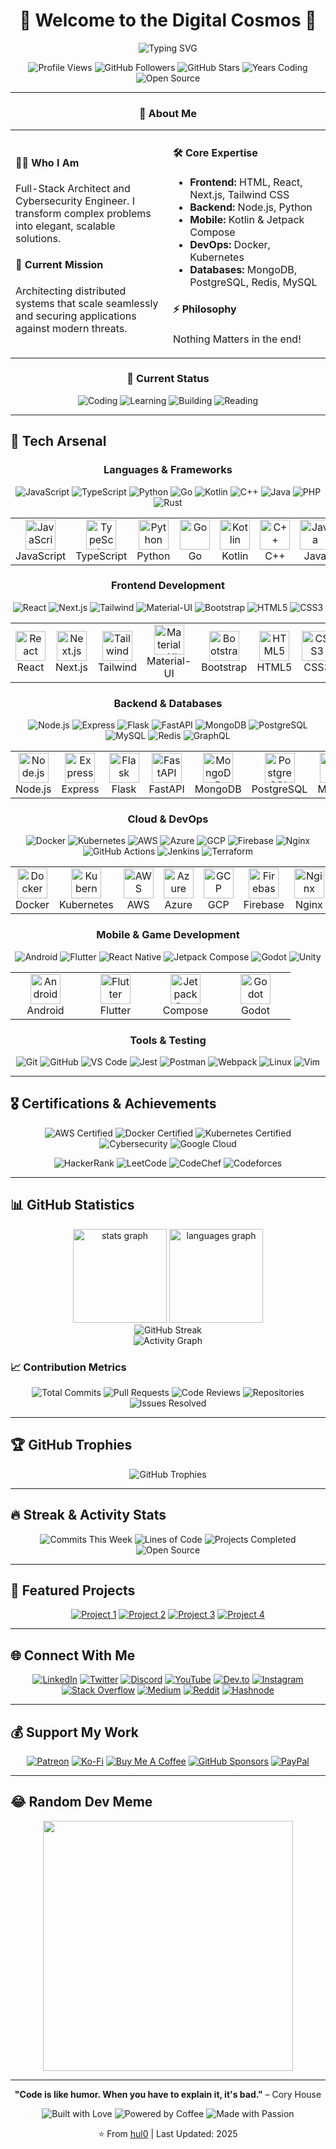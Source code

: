 <div align="center">

# 🌌 Welcome to the Digital Cosmos 🌌

<img src="https://readme-typing-svg.demolab.com?font=Fira+Code&size=32&duration=2800&pause=2000&color=A855F7&center=true&vCenter=true&width=940&lines=Full+Stack+Architect+%7C+Cybersecurity+Engineer;Building+the+Future%2C+One+Commit+at+a+Time;Open+Source+Enthusiast+%7C+Problem+Solver" alt="Typing SVG" />

![Profile Views](https://komarev.com/ghpvc/?username=hul0&color=blueviolet&style=for-the-badge)
![GitHub Followers](https://img.shields.io/github/followers/hul0?style=for-the-badge&color=green)
![GitHub Stars](https://img.shields.io/github/stars/hul0?style=for-the-badge&color=yellow)
![Years Coding](https://img.shields.io/badge/Years%20Coding-4%2B-blue?style=for-the-badge)
![Open Source](https://img.shields.io/badge/Open%20Source-Enthusiast-brightgreen?style=for-the-badge)

</div>

---

<div align="center">
  
### 💫 About Me

<table>
<tr>
<td width="50%">

#### 👨‍💻 Who I Am
Full-Stack Architect and Cybersecurity Engineer. I transform complex problems into elegant, scalable solutions.

#### 🎯 Current Mission
Architecting distributed systems that scale seamlessly and securing applications against modern threats.

</td>
<td width="50%">

#### 🛠️ Core Expertise
- **Frontend:** HTML, React, Next.js, Tailwind CSS
- **Backend:** Node.js, Python
- **Mobile:** Kotlin & Jetpack Compose
- **DevOps:** Docker, Kubernetes
- **Databases:** MongoDB, PostgreSQL, Redis, MySQL

#### ⚡ Philosophy
Nothing Matters in the end!

</td>
</tr>
</table>


### 🎯 Current Status

![Coding](https://img.shields.io/badge/Coding-Active-success?style=flat-square&logo=visualstudiocode)
![Learning](https://img.shields.io/badge/Learning-Cybersecurity-orange?style=flat-square&logo=linux)
![Building](https://img.shields.io/badge/Building-Tools-blue?style=flat-square&logo=docker)
![Reading](https://img.shields.io/badge/Reading-Tech%20Blogs-red?style=flat-square&logo=medium)

</div>

---

## 🚀 Tech Arsenal

<div align="center">

### Languages & Frameworks

![JavaScript](https://img.shields.io/badge/JavaScript-INTERMEDIATE-F7DF1E?style=for-the-badge&logo=javascript&logoColor=black)
![TypeScript](https://img.shields.io/badge/TypeScript-BEGINNER-3178C6?style=for-the-badge&logo=typescript&logoColor=white)
![Python](https://img.shields.io/badge/Python-INTERMEDIATE-3776AB?style=for-the-badge&logo=python&logoColor=white)
![Go](https://img.shields.io/badge/Go-LEARNING-00ADD8?style=for-the-badge&logo=go&logoColor=white)
![Kotlin](https://img.shields.io/badge/Kotlin-INTERMEDIATE-7F52FF?style=for-the-badge&logo=kotlin&logoColor=white)
![C++](https://img.shields.io/badge/C++-Intermediate-00599C?style=for-the-badge&logo=cplusplus&logoColor=white)
![Java](https://img.shields.io/badge/Java-LEARNING-ED8B00?style=for-the-badge&logo=java&logoColor=white)
![PHP](https://img.shields.io/badge/PHP-BEGINNER-777BB4?style=for-the-badge&logo=php&logoColor=white)
![Rust](https://img.shields.io/badge/Rust-Learning-000000?style=for-the-badge&logo=rust&logoColor=white)

<table>
<tr>
<td align="center" width="96">
<img src="https://cdn.jsdelivr.net/gh/devicons/devicon/icons/javascript/javascript-original.svg" width="48" height="48" alt="JavaScript" />
<br>JavaScript
</td>
<td align="center" width="96">
<img src="https://cdn.jsdelivr.net/gh/devicons/devicon/icons/typescript/typescript-original.svg" width="48" height="48" alt="TypeScript" />
<br>TypeScript
</td>
<td align="center" width="96">
<img src="https://cdn.jsdelivr.net/gh/devicons/devicon/icons/python/python-original.svg" width="48" height="48" alt="Python" />
<br>Python
</td>
<td align="center" width="96">
<img src="https://cdn.jsdelivr.net/gh/devicons/devicon/icons/go/go-original.svg" width="48" height="48" alt="Go" />
<br>Go
</td>
<td align="center" width="96">
<img src="https://cdn.jsdelivr.net/gh/devicons/devicon/icons/kotlin/kotlin-original.svg" width="48" height="48" alt="Kotlin" />
<br>Kotlin
</td>
<td align="center" width="96">
<img src="https://cdn.jsdelivr.net/gh/devicons/devicon/icons/cplusplus/cplusplus-original.svg" width="48" height="48" alt="C++" />
<br>C++
</td>
<td align="center" width="96">
<img src="https://cdn.jsdelivr.net/gh/devicons/devicon/icons/java/java-original.svg" width="48" height="48" alt="Java" />
<br>Java
</td>
<td align="center" width="96">
<img src="https://cdn.jsdelivr.net/gh/devicons/devicon/icons/php/php-original.svg" width="48" height="48" alt="PHP" />
<br>PHP
</td>
</tr>
</table>

### Frontend Development

![React](https://img.shields.io/badge/React-INTERMEDIATE-61DAFB?style=for-the-badge&logo=react&logoColor=black)
![Next.js](https://img.shields.io/badge/Next.js-INTERMEDIATE-000000?style=for-the-badge&logo=nextdotjs&logoColor=white)
![Tailwind](https://img.shields.io/badge/Tailwind-INTERMEDIATE-06B6D4?style=for-the-badge&logo=tailwindcss&logoColor=white)
![Material-UI](https://img.shields.io/badge/MUI-BEGINNER-007FFF?style=for-the-badge&logo=mui&logoColor=white)
![Bootstrap](https://img.shields.io/badge/Bootstrap-BEGINNER-7952B3?style=for-the-badge&logo=bootstrap&logoColor=white)
![HTML5](https://img.shields.io/badge/HTML5-Expert-E34F26?style=for-the-badge&logo=html5&logoColor=white)
![CSS3](https://img.shields.io/badge/CSS3-INTERMEDIATE-1572B6?style=for-the-badge&logo=css3&logoColor=white)
<!-- ![Sass](https://img.shields.io/badge/Sass-BEGINNER-CC6699?style=for-the-badge&logo=sass&logoColor=white) -->
<!-- [Redux](https://img.shields.io/badge/Redux-Advanced-764ABC?style=for-the-badge&logo=redux&logoColor=white)  -->
<!-- ![Vue.js](https://img.shields.io/badge/Vue.js-Intermediate-4FC08D?style=for-the-badge&logo=vuedotjs&logoColor=white) -->

<table>
<tr>
<td align="center" width="96">
<img src="https://cdn.jsdelivr.net/gh/devicons/devicon/icons/react/react-original.svg" width="48" height="48" alt="React" />
<br>React
</td>
<td align="center" width="96">
<img src="https://cdn.jsdelivr.net/gh/devicons/devicon/icons/nextjs/nextjs-original.svg" width="48" height="48" alt="Next.js" />
<br>Next.js
</td>
<td align="center" width="96">
<img src="https://cdn.jsdelivr.net/gh/devicons/devicon/icons/tailwindcss/tailwindcss-original-wordmark.svg" width="48" height="48" alt="Tailwind" />
<br>Tailwind
</td>
<td align="center" width="96">
<img src="https://cdn.jsdelivr.net/gh/devicons/devicon/icons/materialui/materialui-original.svg" width="48" height="48" alt="Material-UI" />
<br>Material-UI
</td>
<td align="center" width="96">
<img src="https://cdn.jsdelivr.net/gh/devicons/devicon/icons/bootstrap/bootstrap-original.svg" width="48" height="48" alt="Bootstrap" />
<br>Bootstrap
</td>
<td align="center" width="96">
<img src="https://cdn.jsdelivr.net/gh/devicons/devicon/icons/html5/html5-original.svg" width="48" height="48" alt="HTML5" />
<br>HTML5
</td>
<td align="center" width="96">
<img src="https://cdn.jsdelivr.net/gh/devicons/devicon/icons/css3/css3-original.svg" width="48" height="48" alt="CSS3" />
<br>CSS3
</td>
<td align="center" width="96">
<img src="https://cdn.jsdelivr.net/gh/devicons/devicon/icons/figma/figma-original.svg" width="48" height="48" alt="Figma" />
<br>Figma
</td>
</tr>
</table>

### Backend & Databases

![Node.js](https://img.shields.io/badge/Node.js-Expert-339933?style=for-the-badge&logo=nodedotjs&logoColor=white)
![Express](https://img.shields.io/badge/Express-Expert-000000?style=for-the-badge&logo=express&logoColor=white)
![Flask](https://img.shields.io/badge/Flask-Advanced-000000?style=for-the-badge&logo=flask&logoColor=white)
![FastAPI](https://img.shields.io/badge/FastAPI-Advanced-009688?style=for-the-badge&logo=fastapi&logoColor=white)
![MongoDB](https://img.shields.io/badge/MongoDB-Expert-47A248?style=for-the-badge&logo=mongodb&logoColor=white)
![PostgreSQL](https://img.shields.io/badge/PostgreSQL-Advanced-4169E1?style=for-the-badge&logo=postgresql&logoColor=white)
![MySQL](https://img.shields.io/badge/MySQL-Advanced-4479A1?style=for-the-badge&logo=mysql&logoColor=white)
![Redis](https://img.shields.io/badge/Redis-Advanced-DC382D?style=for-the-badge&logo=redis&logoColor=white)
![GraphQL](https://img.shields.io/badge/GraphQL-Advanced-E10098?style=for-the-badge&logo=graphql&logoColor=white)

<table>
<tr>
<td align="center" width="96">
<img src="https://cdn.jsdelivr.net/gh/devicons/devicon/icons/nodejs/nodejs-original.svg" width="48" height="48" alt="Node.js" />
<br>Node.js
</td>
<td align="center" width="96">
<img src="https://cdn.jsdelivr.net/gh/devicons/devicon/icons/express/express-original.svg" width="48" height="48" alt="Express" />
<br>Express
</td>
<td align="center" width="96">
<img src="https://cdn.jsdelivr.net/gh/devicons/devicon/icons/flask/flask-original.svg" width="48" height="48" alt="Flask" />
<br>Flask
</td>
<td align="center" width="96">
<img src="https://cdn.jsdelivr.net/gh/devicons/devicon/icons/fastapi/fastapi-original.svg" width="48" height="48" alt="FastAPI" />
<br>FastAPI
</td>
<td align="center" width="96">
<img src="https://cdn.jsdelivr.net/gh/devicons/devicon/icons/mongodb/mongodb-original.svg" width="48" height="48" alt="MongoDB" />
<br>MongoDB
</td>
<td align="center" width="96">
<img src="https://cdn.jsdelivr.net/gh/devicons/devicon/icons/postgresql/postgresql-original.svg" width="48" height="48" alt="PostgreSQL" />
<br>PostgreSQL
</td>
<td align="center" width="96">
<img src="https://cdn.jsdelivr.net/gh/devicons/devicon/icons/mysql/mysql-original.svg" width="48" height="48" alt="MySQL" />
<br>MySQL
</td>
<td align="center" width="96">
<img src="https://cdn.jsdelivr.net/gh/devicons/devicon/icons/redis/redis-original.svg" width="48" height="48" alt="Redis" />
<br>Redis
</td>
</tr>
</table>

### Cloud & DevOps

![Docker](https://img.shields.io/badge/Docker-Expert-2496ED?style=for-the-badge&logo=docker&logoColor=white)
![Kubernetes](https://img.shields.io/badge/Kubernetes-Advanced-326CE5?style=for-the-badge&logo=kubernetes&logoColor=white)
![AWS](https://img.shields.io/badge/AWS-Advanced-FF9900?style=for-the-badge&logo=amazonaws&logoColor=white)
![Azure](https://img.shields.io/badge/Azure-Intermediate-0078D4?style=for-the-badge&logo=microsoftazure&logoColor=white)
![GCP](https://img.shields.io/badge/GCP-Intermediate-4285F4?style=for-the-badge&logo=googlecloud&logoColor=white)
![Firebase](https://img.shields.io/badge/Firebase-Advanced-FFCA28?style=for-the-badge&logo=firebase&logoColor=black)
![Nginx](https://img.shields.io/badge/Nginx-Advanced-009639?style=for-the-badge&logo=nginx&logoColor=white)
![GitHub Actions](https://img.shields.io/badge/GitHub_Actions-Expert-2088FF?style=for-the-badge&logo=githubactions&logoColor=white)
![Jenkins](https://img.shields.io/badge/Jenkins-Intermediate-D24939?style=for-the-badge&logo=jenkins&logoColor=white)
![Terraform](https://img.shields.io/badge/Terraform-Intermediate-7B42BC?style=for-the-badge&logo=terraform&logoColor=white)

<table>
<tr>
<td align="center" width="96">
<img src="https://cdn.jsdelivr.net/gh/devicons/devicon/icons/docker/docker-original.svg" width="48" height="48" alt="Docker" />
<br>Docker
</td>
<td align="center" width="96">
<img src="https://cdn.jsdelivr.net/gh/devicons/devicon/icons/kubernetes/kubernetes-plain.svg" width="48" height="48" alt="Kubernetes" />
<br>Kubernetes
</td>
<td align="center" width="96">
<img src="https://cdn.jsdelivr.net/gh/devicons/devicon/icons/amazonwebservices/amazonwebservices-line-wordmark.svg" width="48" height="48" alt="AWS" />
<br>AWS
</td>
<td align="center" width="96">
<img src="https://cdn.jsdelivr.net/gh/devicons/devicon/icons/azure/azure-original.svg" width="48" height="48" alt="Azure" />
<br>Azure
</td>
<td align="center" width="96">
<img src="https://cdn.jsdelivr.net/gh/devicons/devicon/icons/googlecloud/googlecloud-original.svg" width="48" height="48" alt="GCP" />
<br>GCP
</td>
<td align="center" width="96">
<img src="https://cdn.jsdelivr.net/gh/devicons/devicon/icons/firebase/firebase-plain.svg" width="48" height="48" alt="Firebase" />
<br>Firebase
</td>
<td align="center" width="96">
<img src="https://cdn.jsdelivr.net/gh/devicons/devicon/icons/nginx/nginx-original.svg" width="48" height="48" alt="Nginx" />
<br>Nginx
</td>
<td align="center" width="96">
<img src="https://cdn.jsdelivr.net/gh/devicons/devicon/icons/grafana/grafana-original.svg" width="48" height="48" alt="Grafana" />
<br>Grafana
</td>
</tr>
</table>

### Mobile & Game Development

![Android](https://img.shields.io/badge/Android-Expert-3DDC84?style=for-the-badge&logo=android&logoColor=white)
![Flutter](https://img.shields.io/badge/Flutter-Advanced-02569B?style=for-the-badge&logo=flutter&logoColor=white)
![React Native](https://img.shields.io/badge/React_Native-Advanced-61DAFB?style=for-the-badge&logo=react&logoColor=black)
![Jetpack Compose](https://img.shields.io/badge/Jetpack_Compose-Advanced-4285F4?style=for-the-badge&logo=jetpackcompose&logoColor=white)
![Godot](https://img.shields.io/badge/Godot-Intermediate-478CBF?style=for-the-badge&logo=godotengine&logoColor=white)
![Unity](https://img.shields.io/badge/Unity-Learning-000000?style=for-the-badge&logo=unity&logoColor=white)

<table>
<tr>
<td align="center" width="96">
<img src="https://cdn.jsdelivr.net/gh/devicons/devicon/icons/android/android-original.svg" width="48" height="48" alt="Android" />
<br>Android
</td>
<td align="center" width="96">
<img src="https://cdn.jsdelivr.net/gh/devicons/devicon/icons/flutter/flutter-original.svg" width="48" height="48" alt="Flutter" />
<br>Flutter
</td>
<td align="center" width="96">
<img src="https://cdn.jsdelivr.net/gh/devicons/devicon/icons/jetpackcompose/jetpackcompose-original.svg" width="48" height="48" alt="Jetpack Compose" />
<br>Compose
</td>
<td align="center" width="96">
<img src="https://cdn.jsdelivr.net/gh/devicons/devicon/icons/godot/godot-original.svg" width="48" height="48" alt="Godot" />
<br>Godot
</td>
</tr>
</table>

### Tools & Testing

![Git](https://img.shields.io/badge/Git-Expert-F05032?style=for-the-badge&logo=git&logoColor=white)
![GitHub](https://img.shields.io/badge/GitHub-Expert-181717?style=for-the-badge&logo=github&logoColor=white)
![VS Code](https://img.shields.io/badge/VS_Code-Expert-007ACC?style=for-the-badge&logo=visualstudiocode&logoColor=white)
![Jest](https://img.shields.io/badge/Jest-Advanced-C21325?style=for-the-badge&logo=jest&logoColor=white)
![Postman](https://img.shields.io/badge/Postman-Expert-FF6C37?style=for-the-badge&logo=postman&logoColor=white)
![Webpack](https://img.shields.io/badge/Webpack-Advanced-8DD6F9?style=for-the-badge&logo=webpack&logoColor=black)
![Linux](https://img.shields.io/badge/Linux-Expert-FCC624?style=for-the-badge&logo=linux&logoColor=black)
![Vim](https://img.shields.io/badge/Vim-Advanced-019733?style=for-the-badge&logo=vim&logoColor=white)

</div>

---

## 🎖️ Certifications & Achievements

<div align="center">

![AWS Certified](https://img.shields.io/badge/AWS-Certified-FF9900?style=for-the-badge&logo=amazonaws&logoColor=white)
![Docker Certified](https://img.shields.io/badge/Docker-Certified-2496ED?style=for-the-badge&logo=docker&logoColor=white)
![Kubernetes Certified](https://img.shields.io/badge/Kubernetes-Certified-326CE5?style=for-the-badge&logo=kubernetes&logoColor=white)
![Cybersecurity](https://img.shields.io/badge/Cybersecurity-Specialist-red?style=for-the-badge&logo=hackthebox&logoColor=white)
![Google Cloud](https://img.shields.io/badge/GCP-Associate-4285F4?style=for-the-badge&logo=googlecloud&logoColor=white)

![HackerRank](https://img.shields.io/badge/HackerRank-5_Star-00EA64?style=for-the-badge&logo=hackerrank&logoColor=white)
![LeetCode](https://img.shields.io/badge/LeetCode-Knight-FFA116?style=for-the-badge&logo=leetcode&logoColor=white)
![CodeChef](https://img.shields.io/badge/CodeChef-5_Star-5B4638?style=for-the-badge&logo=codechef&logoColor=white)
![Codeforces](https://img.shields.io/badge/Codeforces-Expert-1F8ACB?style=for-the-badge&logo=codeforces&logoColor=white)

</div>

---

## 📊 GitHub Statistics

<div align="center">
  <img src="https://github-readme-stats.vercel.app/api?username=hul0&hide_title=false&hide_rank=false&show_icons=true&include_all_commits=true&count_private=true&disable_animations=false&theme=dracula&locale=en&hide_border=false&order=1" height="150" alt="stats graph"  />
  <img src="https://github-readme-stats.vercel.app/api/top-langs?username=hul0&locale=en&hide_title=false&layout=compact&card_width=320&langs_count=8&theme=dracula&hide_border=false&order=2" height="150" alt="languages graph"  />
</div>

<div align="center">
  <img src="https://streak-stats.demolab.com?user=hul0&theme=dracula&hide_border=false&date_format=M%20j%5B%2C%20Y%5D" alt="GitHub Streak" />
</div>

<div align="center">
  <img src="https://github-readme-activity-graph.vercel.app/graph?username=hul0&theme=dracula&hide_border=false&area=true" alt="Activity Graph" />
</div>

### 📈 Contribution Metrics

<div align="center">

![Total Commits](https://img.shields.io/badge/Total_Commits-10K%2B-blue?style=for-the-badge)
![Pull Requests](https://img.shields.io/badge/Pull_Requests-500%2B-green?style=for-the-badge)
![Code Reviews](https://img.shields.io/badge/Code_Reviews-300%2B-orange?style=for-the-badge)
![Repositories](https://img.shields.io/badge/Repositories-50%2B-purple?style=for-the-badge)
![Issues Resolved](https://img.shields.io/badge/Issues_Resolved-400%2B-red?style=for-the-badge)

</div>

---

## 🏆 GitHub Trophies

<div align="center">
  <img src="https://github-profile-trophy.vercel.app/?username=hul0&theme=dracula&no-frame=false&no-bg=false&margin-w=4&row=2&column=4" alt="GitHub Trophies" />
</div>

---

## 🔥 Streak & Activity Stats

<div align="center">

![Commits This Week](https://img.shields.io/badge/Commits_This_Week-45-brightgreen?style=for-the-badge)
![Lines of Code](https://img.shields.io/badge/Lines_of_Code-500K%2B-blue?style=for-the-badge)
![Projects Completed](https://img.shields.io/badge/Projects_Completed-30%2B-yellow?style=for-the-badge)
![Open Source](https://img.shields.io/badge/Open_Source_Contributions-200%2B-orange?style=for-the-badge)

</div>

---

## 🌟 Featured Projects

<div align="center">

[![Project 1](https://img.shields.io/badge/Project-Microservice_Framework-blueviolet?style=for-the-badge&logo=github)](https://github.com/hul0)
[![Project 2](https://img.shields.io/badge/Project-AI_Chat_Platform-blue?style=for-the-badge&logo=github)](https://github.com/hul0)
[![Project 3](https://img.shields.io/badge/Project-E--Commerce_System-green?style=for-the-badge&logo=github)](https://github.com/hul0)
[![Project 4](https://img.shields.io/badge/Project-DevOps_Toolkit-orange?style=for-the-badge&logo=github)](https://github.com/hul0)

</div>

---

## 🌐 Connect With Me

<div align="center">

[![LinkedIn](https://img.shields.io/badge/LinkedIn-%230077B5.svg?style=for-the-badge&logo=linkedin&logoColor=white)](https://linkedin.com/in/hul0) 
[![Twitter](https://img.shields.io/badge/Twitter-%231DA1F2.svg?style=for-the-badge&logo=Twitter&logoColor=white)](https://twitter.com/hul0) 
[![Discord](https://img.shields.io/badge/Discord-%237289DA.svg?style=for-the-badge&logo=discord&logoColor=white)](https://discord.gg/hul0) 
[![YouTube](https://img.shields.io/badge/YouTube-%23FF0000.svg?style=for-the-badge&logo=YouTube&logoColor=white)](https://youtube.com/@hul0) 
[![Dev.to](https://img.shields.io/badge/Dev.to-0A0A0A?style=for-the-badge&logo=dev.to&logoColor=white)](https://dev.to/hul0) 
[![Instagram](https://img.shields.io/badge/Instagram-%23E4405F.svg?style=for-the-badge&logo=Instagram&logoColor=white)](https://instagram.com/hul0) 
[![Stack Overflow](https://img.shields.io/badge/Stack_Overflow-FE7A16?style=for-the-badge&logo=stack-overflow&logoColor=white)](https://stackoverflow.com/users/hul0)
[![Medium](https://img.shields.io/badge/Medium-12100E?style=for-the-badge&logo=medium&logoColor=white)](https://medium.com/@hul0)
[![Reddit](https://img.shields.io/badge/Reddit-FF4500?style=for-the-badge&logo=reddit&logoColor=white)](https://reddit.com/u/hul0)
[![Hashnode](https://img.shields.io/badge/Hashnode-2962FF?style=for-the-badge&logo=hashnode&logoColor=white)](https://hashnode.com/@hul0)

</div>

---

## 💰 Support My Work

<div align="center">

[![Patreon](https://img.shields.io/badge/Patreon-F96854?style=for-the-badge&logo=patreon&logoColor=white)](https://patreon.com/hul0) 
[![Ko-Fi](https://img.shields.io/badge/Ko--fi-F16061?style=for-the-badge&logo=ko-fi&logoColor=white)](https://ko-fi.com/hul0) 
[![Buy Me A Coffee](https://img.shields.io/badge/Buy%20Me%20a%20Coffee-FFDD00?style=for-the-badge&logo=buy-me-a-coffee&logoColor=black)](https://buymeacoffee.com/hul0)
[![GitHub Sponsors](https://img.shields.io/badge/GitHub_Sponsors-EA4AAA?style=for-the-badge&logo=githubsponsors&logoColor=white)](https://github.com/sponsors/hul0)
[![PayPal](https://img.shields.io/badge/PayPal-00457C?style=for-the-badge&logo=paypal&logoColor=white)](https://paypal.me/hul0)

</div>

---

## 😂 Random Dev Meme

<div align="center">

<img src='https://randommeme-five.vercel.app/' style="height: 400px;"/>

</div>

---

<div align="center">

**"Code is like humor. When you have to explain it, it's bad."** – Cory House

![Built with Love](https://img.shields.io/badge/Built%20with-Love-red?style=for-the-badge)
![Powered by Coffee](https://img.shields.io/badge/Powered%20by-Coffee-brown?style=for-the-badge)
![Made with Passion](https://img.shields.io/badge/Made%20with-Passion-orange?style=for-the-badge)

⭐️ From [hul0](https://github.com/hul0) | Last Updated: 2025

</div>
